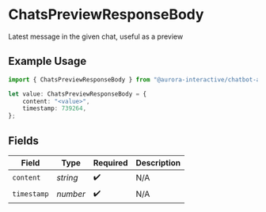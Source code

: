 # ChatsPreviewResponseBody

Latest message in the given chat, useful as a preview

## Example Usage

```typescript
import { ChatsPreviewResponseBody } from "@aurora-interactive/chatbot-api-sdk/models/operations";

let value: ChatsPreviewResponseBody = {
    content: "<value>",
    timestamp: 739264,
};
```

## Fields

| Field              | Type               | Required           | Description        |
| ------------------ | ------------------ | ------------------ | ------------------ |
| `content`          | *string*           | :heavy_check_mark: | N/A                |
| `timestamp`        | *number*           | :heavy_check_mark: | N/A                |